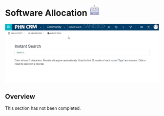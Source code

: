# Software Allocation <img src="icon.png" />

<img src="location.gif" />

## Overview

This section has not been completed.